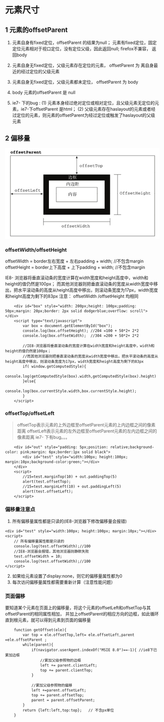 # 元素尺寸

## 1 元素的offsetParent

1.  元素自身有fixed定位，offsetParent 的结果为null；
    元素有fixed定位，固定定位元素相对于视口定位，没有定位父级，因此返回null; firefox不兼容， 返回body

2. 元素自身无fixed定位，父级元素存在定位的元素， offsetParent 为 离自身最近的经过定位的父级元素

3.  元素自身无fixed定位，父级元素都未定位， offsetParent 为 body

4.  body 元素的offsetParent 是 null

5.  ie7- 下的bug :
    (1) 元素本身经过绝对定位或相对定位，且父级元素无定位的元素，ie7-下offsetParent 是html；
    (2) 父级元素存在haslayout的元素或者经过定位的元素，则元素的offsetParent为经过定位或触发了haslayout的父级元素

## 2 偏移量
![offsetTop/Left](./offsetTop-Left.jpg)
###  offsetWidth/offsetHeight
  offsetWidth = border左右宽度 + 左右padding + width;    //不包含margin
  offsetHeight = border上下高度 + 上下padding + width;   //不包含margin

IE8- 浏览器将垂直滚动条的宽度计算在width宽度和height高度中，width和height的值仍然是100px；
而其他浏览器则把垂直滚动条的宽度从width宽度中移出，把水平滚动条的高度从height高度中移出，则滚动条宽度为17px，width宽度和height高度为剩下的83px
注意： offsetWidth /offsetHeight 均相同

```
    <div id="box" style="width: 200px;height: 100px;padding: 50px;margin: 20px;border: 2px solid dodgerblue;overflow: scroll"></div>
    <script type="text/javascript">
        var box = document.getElementById("box");
        console.log(box.offsetHeight); //204 =100 + 50*2+ 2*2
        console.log(box.offsetWidth);  //304 =200 + 50*2+ 2*2

        //IE8-浏览器将垂直滚动条的宽度计算在width宽度和height高度中，width和height的值仍然是100px；
        //而其他浏览器则把垂直滚动条的宽度从width宽度中移出，把水平滚动条的高度从height高度中移出，则滚动条宽度为17px，width宽度和height高度为剩下的83px
        if( window.getComputedStyle){
            console.log(getComputedStyle(box).width,getComputedStyle(box).height)
        }else{
            console.log(box.currentStyle.width,box.currentStyle.height);
        }
    </script>
```

### offsetTop/offsetLeft

> offsetTop表示元素的上外边框至offsetParent元素的上内边框之间的像素距离
> offsetLeft表示元素的左外边框至offsetParent元素的左内边框之间的像素距离
> ie7- 下有bug。。。
```
    <div id="out" style="padding: 5px;position: relative;background-color: pink;margin: 6px;border:1px solid black">
        <div id="test" style="width:100px; height:100px; margin:10px;background-color:green;"></div>
    </div>
    <script>
        //15=test.marginTop(10) + out.paddingTop(5)
        alert(test.offsetTop);
        //15=test.marginLeft(10) + out.paddingLeft(5)
        alert(test.offsetLeft);
    </script>
```

### 偏移量注意点
1. 所有偏移量属性都是只读的(IE8-浏览器下修改偏移量会报错)

```
<div id="test" style="width:100px; height:100px; margin:10px;"></div>
<script>
    // 所有偏移量属性都是只读的
    console.log(test.offsetWidth);//100
    //IE8-浏览器会报错，其他浏览器则静默失败
    test.offsetWidth = 10;
    console.log(test.offsetWidth);//100
</script>
```

2. 如果给元素设置了display:none，则它的偏移量属性都为0 
3. 每次访问偏移量属性都需要重新计算（注意性能问题）

### 页面偏移
要知道某个元素在页面上的偏移量，将这个元素的offsetLeft和offsetTop与其offsetParent的相同属性相加，
并加上offsetParent的相应方向的边框，如此循环直到根元素，就可以得到元素到页面的偏移量

```
    function getOffset(ele){
        var top = ele.offsetTop,left= ele.offsetLeft,parent =ele.offsetParent ;
        while(parent){
            if(navigator.userAgent.indexOf("MSIE 8.0")==-1){ //ie8下已累加边框
                //累加父级参照物的边框
                left += parent.clientLeft;
                top += parent.clientTop;
            }

            //累加父级参照物的偏移
            left +=parent.offsetLeft;
            top += parent.offsetTop;
            parent = parent.offsetParent;
        }
        return {left:left,top:top};   // 不含px单位
    }
```



